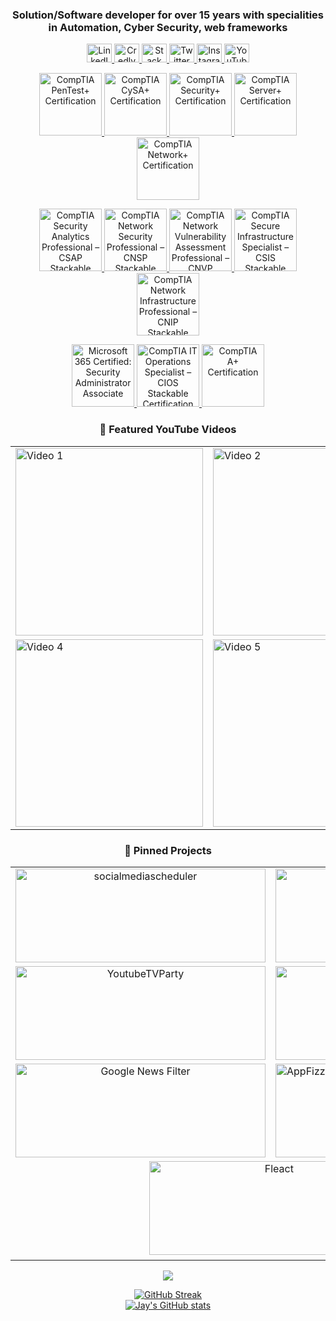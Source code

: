 

<h3 align="center">Solution/Software developer for over 15 years with specialities in Automation, Cyber Security, web
  frameworks</h3>
  
  <div align="center">
  <p>
    <a href="https://www.linkedin.com/in/jaton-justice" target="blank">
      <img
        src="https://raw.githubusercontent.com/rahuldkjain/github-profile-readme-generator/master/src/images/icons/Social/linked-in-alt.svg"
        alt="LinkedIn" height="30" width="40" />
    </a>
    <a href="https://www.credly.com/users/jaton-justice/badges" target="blank">
      <img src="https://images.credly.com/size/400x400/images/32d4008d-1fa0-4a79-8375-4857b0306dc5/blob.png"
        alt="Credly" height="30" width="40" />
    </a>
    <a href="https://stackoverflow.com/users/18192997/pythonkiddiescripterx" target="blank">
      <img
        src="https://raw.githubusercontent.com/rahuldkjain/github-profile-readme-generator/master/src/images/icons/Social/stack-overflow.svg"
        alt="Stack Overflow" height="30" width="40" />
    </a>
    <a href="https://twitter.com/JatonJustice" target="blank">
      <img
        src="https://raw.githubusercontent.com/rahuldkjain/github-profile-readme-generator/master/src/images/icons/Social/twitter.svg"
        alt="Twitter" height="30" width="40" />
    </a>
    <a href="https://www.instagram.com/jatonjustice/" target="blank">
      <img
        src="https://raw.githubusercontent.com/rahuldkjain/github-profile-readme-generator/master/src/images/icons/Social/instagram.svg"
        alt="Instagram" height="30" width="40" />
    </a>
    <a href="https://www.youtube.com/@JatonJustice" target="blank">
      <img
        src="https://raw.githubusercontent.com/rahuldkjain/github-profile-readme-generator/master/src/images/icons/Social/youtube.svg"
        alt="YouTube" height="30" width="40" />
    </a>
  </p>
</div>





<p align="center">
  <a href="https://www.credly.com/users/jaton-justice/badges" target="_blank">
    <img src="https://images.credly.com/size/340x340/images/c7ac176b-15a3-4726-827a-e8cee8fe44dc/blob" alt="CompTIA PenTest+ Certification" width="100" />
    <img src="https://images.credly.com/size/340x340/images/dcd99b5b-da24-40a6-9364-62126d590c37/blob" alt="CompTIA CySA+ Certification" width="100" />
    <img src="https://images.credly.com/size/340x340/images/80d8a06a-c384-42bf-ad36-db81bce5adce/blob" alt="CompTIA Security+ Certification" width="100" />
    <img src="https://images.credly.com/size/340x340/images/ff6cecf9-8aca-43c5-8070-44023bb55417/blob" alt="CompTIA Server+ Certification" width="100" />
    <img src="https://images.credly.com/size/340x340/images/c70ba73e-3c8a-46fa-9d60-4a9af94ad662/blob" alt="CompTIA Network+ Certification" width="100" />
  </a>
</p>
<p align="center">
  <a href="https://www.credly.com/users/jaton-justice/badges" target="_blank">
    <img src="https://images.credly.com/size/340x340/images/ba1b8072-8ebe-432c-88e5-05bc809c624a/CompTIA_CSAP.png" alt="CompTIA Security Analytics Professional – CSAP Stackable Certification" width="100" />
    <img src="https://images.credly.com/size/340x340/images/6f68e302-2193-4cbc-b2d9-50541a130ffa/CompTIA_CNSP.png" alt="
CompTIA Network Security Professional – CNSP Stackable Certification" width="100" />
    <img src="https://images.credly.com/size/340x340/images/3eaf80a9-a69a-480a-a98b-e9a91796d6cb/CompTIA_CNVP.png" alt="
CompTIA Network Vulnerability Assessment Professional – CNVP Stackable Certification" width="100" />
    <img src="https://images.credly.com/size/340x340/images/8090280a-311f-425f-a1cd-a32770b5a444/CompTIA_CSIS.png" alt="CompTIA Secure Infrastructure Specialist – CSIS Stackable Certification" width="100" />
    <img src="https://images.credly.com/size/340x340/images/f308a5b0-18e3-4e93-ae15-9f27dd0a94cc/CompTIA_CNIP.png" alt="
CompTIA Network Infrastructure Professional – CNIP Stackable Certification" width="100" />
  </a>
</p>
<p align="center">
  <a href="https://www.credly.com/users/jaton-justice/badges" target="_blank">
    <img src="https://images.credly.com/size/340x340/images/e1b12077-7be7-493a-8b7a-afa6e58182ce/microsoft365-security-administrator-associate-600x600.png" alt="Microsoft 365 Certified: Security Administrator Associate" width="100" />
    <img src="https://images.credly.com/size/340x340/images/7f7657b9-4d1b-4b8d-b5ee-5fdf6d7ccd71/04294_CompTIA_Cert_Badges_Specialist_-_CIOS.png" alt="
CompTIA IT Operations Specialist – CIOS Stackable Certification" width="100" />
    <img src="https://images.credly.com/size/340x340/images/f6d62c5d-1e1d-4de6-92ee-8dc8c80b1c7b/blob" alt="CompTIA A+ Certification" width="100" />
  </a>
</p>


<h3 align="center">🎥 Featured YouTube Videos</h3>

<table align="center">
  <tr>
    <td>
      <a href="https://www.youtube.com/watch?v=RDL2BWfq43Q" target="_blank">
        <img src="https://img.youtube.com/vi/RDL2BWfq43Q/0.jpg" alt="Video 1" width="300" />
      </a>
    </td>
    <td>
      <a href="https://www.youtube.com/watch?v=yKYedHMDi8Q" target="_blank">
        <img src="https://img.youtube.com/vi/yKYedHMDi8Q/0.jpg" alt="Video 2" width="300" />
      </a>
    </td>
    <td>
      <a href="https://www.youtube.com/watch?v=-aGhOf6hYGQ" target="_blank">
        <img src="https://img.youtube.com/vi/-aGhOf6hYGQ/0.jpg" alt="Video 3" width="300" />
      </a>
    </td>
  </tr>
  <tr>
    <td>
      <a href="https://www.youtube.com/watch?v=7JUYpHTV0q4" target="_blank">
        <img src="https://img.youtube.com/vi/7JUYpHTV0q4/0.jpg" alt="Video 4" width="300" />
      </a>
    </td>
    <td>
      <a href="https://www.youtube.com/watch?v=7O8wa6eG1Dw" target="_blank">
        <img src="https://img.youtube.com/vi/7O8wa6eG1Dw/0.jpg" alt="Video 5" width="300" />
      </a>
    </td>
    <td>
      <a href="https://www.youtube.com/watch?v=S6N6ZI2ksX0" target="_blank">
        <img src="https://img.youtube.com/vi/S6N6ZI2ksX0/0.jpg" alt="Video 6" width="300" />
      </a>
    </td>
  </tr>
</table>

<h3 align="center">📌 Pinned Projects</h3>

<table align="center">
  <tr align="center">
    <td>
      <a href="https://github.com/Masterjx9/socialmediascheduler" target="_blank">
        <img src="https://github-readme-stats.vercel.app/api/pin/?username=Masterjx9&repo=socialmediascheduler"
          alt="socialmediascheduler" 
          width="400"
          height="150"
           />
      </a>
    </td>
    <td>
      <a href="https://github.com/Masterjx9/ScrnSave" target="_blank">
        <img src="https://github-readme-stats.vercel.app/api/pin/?username=Masterjx9&repo=ScrnSave" alt="ScrnSave"
        width="400"
          height="150"
           />
      </a>
    </td>
    <td>
      <a href="https://github.com/Masterjx9/Outlook-Addin-TaskPane-python" target="_blank">
        <img src="https://github-readme-stats.vercel.app/api/pin/?username=Masterjx9&repo=Outlook-Addin-TaskPane-python"
          alt="Outlook Add-in Python"
          width="400"
          height="150"
           />
      </a>
    </td>
  </tr>
  <tr align="center">
    <td>
      <a href="https://github.com/Masterjx9/YoutubeTVParty" target="_blank">
        <img src="https://github-readme-stats.vercel.app/api/pin/?username=Masterjx9&repo=YoutubeTVParty"
          alt="YoutubeTVParty"
          width="400"
          height="150"
           />
      </a>
    </td>
    <td>
      <a href="https://github.com/Masterjx9/vgmify" target="_blank">
        <img src="https://github-readme-stats.vercel.app/api/pin/?username=Masterjx9&repo=vgmify" alt="vgmify"
        width="400"
          height="150"
           />
      </a>
    </td>
    <td>
      <a href="https://github.com/Masterjx9/VgmifyRoku" target="_blank">
        <img src="https://github-readme-stats.vercel.app/api/pin/?username=Masterjx9&repo=VgmifyRoku"
          alt="VgmifyRoku"
          width="400"
          height="150"
           />
      </a>
    </td>
  </tr>
  <tr>
    <td align="center">
      <a href="https://github.com/Masterjx9/Google-News-Filter" target="_blank">
        <img src="https://github-readme-stats.vercel.app/api/pin/?username=Masterjx9&repo=Google-News-Filter"
          alt="Google News Filter"
          width="400"
          height="150"
           />
      </a>
    </td>
    <td>
      <a href="https://github.com/Masterjx9/AppFizzle" target="_blank">
        <img src="https://github-readme-stats.vercel.app/api/pin/?username=Masterjx9&repo=AppFizzle" alt="AppFizzle"
        width="400"
          height="150"
           />
      </a>
    </td>
    <td>
      <a href="https://github.com/Masterjx9/Flask-Embed" target="_blank">
        <img src="https://github-readme-stats.vercel.app/api/pin/?username=Masterjx9&repo=Flask-Embed"
          alt="Flask-Embed"
          width="400"
          height="150"
           />
      </a>
    </td>
  </tr>
  <tr>
    <td colspan="3" align="center">
      <a href="https://github.com/Masterjx9/Fleact" target="_blank">
        <img src="https://github-readme-stats.vercel.app/api/pin/?username=Masterjx9&repo=Fleact" alt="Fleact"
        width="400"
          height="150"
           />
      </a>
      <a href="https://github.com/Masterjx9/revealmyid" target="_blank">
        <img src="https://github-readme-stats.vercel.app/api/pin/?username=Masterjx9&repo=revealmyid"
          alt="revealmyid"
          width="400"
          height="150"
           />
      </a>
    </td>
  </tr>
</table>
<p align="center">
  <img src="https://github-profile-trophy.vercel.app/?username=masterjx9&theme=onedark&row=1&column=7" />
</p>


<div align="center">
  <a align="center" href="https://git.io/streak-stats"><img src="https://github-readme-streak-stats.herokuapp.com?user=masterjx9&theme=synthwave" alt="GitHub Streak" /></a>
  <br />
  <a align="center" href="https://github.com/masterjx9/github-readme-stats">
    <img src="https://github-readme-stats.vercel.app/api?username=masterjx9" alt="Jay's GitHub stats" />
  </a>

</div>

